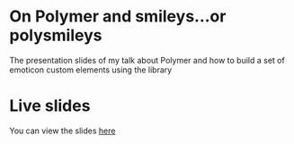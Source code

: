 # On Polymer and smileys...or polysmileys

The presentation slides of my talk about Polymer and how to build a set of emoticon custom elements using the library

# Live slides

You can view the slides [here](http://carmenpopoviciu.github.io/on-polymer-and-smileys/)